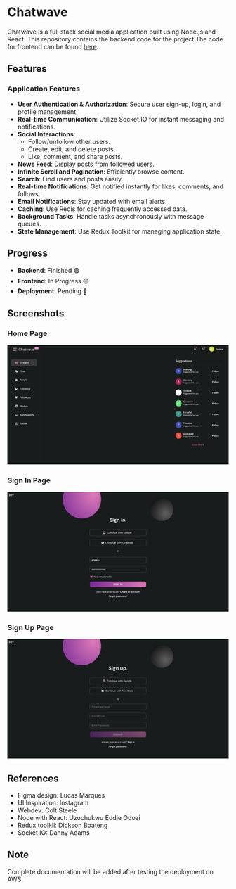 # Chatwave

Chatwave is a full stack social media application built using Node.js and React. This repository contains the backend code for the project.The code for frontend can be found [here](https://github.com/sheel-ui/chatwave-frontend).

## Features

### Application Features

- **User Authentication & Authorization**: Secure user sign-up, login, and profile management.
- **Real-time Communication**: Utilize Socket.IO for instant messaging and notifications.
- **Social Interactions**:
  - Follow/unfollow other users.
  - Create, edit, and delete posts.
  - Like, comment, and share posts.
- **News Feed**: Display posts from followed users.
- **Infinite Scroll and Pagination**: Efficiently browse content.
- **Search**: Find users and posts easily.
- **Real-time Notifications**: Get notified instantly for likes, comments, and follows.
- **Email Notifications**: Stay updated with email alerts.
- **Caching**: Use Redis for caching frequently accessed data.
- **Background Tasks**: Handle tasks asynchronously with message queues.
- **State Management**: Use Redux Toolkit for managing application state.

## Progress

- **Backend**: Finished 🟢
- **Frontend**: In Progress 🟡
- **Deployment**: Pending 🔴

## Screenshots

### Home Page

![Home page](./demo/home.png)

### Sign In Page

![Sign In page](./demo/signin.png)

### Sign Up Page

![Sign up page](./demo/signup.png)

## References

- Figma design: Lucas Marques
- UI Inspiration: Instagram
- Webdev: Colt Steele
- Node with React: Uzochukwu Eddie Odozi
- Redux toolkil: Dickson Boateng
- Socket IO: Danny Adams

## Note

Complete documentation will be added after testing the deployment on AWS.
